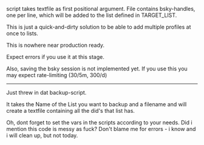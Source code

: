 script takes textfile as first positional argument.
File contains bsky-handles, one per line, which will be added to the list defined
in TARGET_LIST.


This is just a quick-and-dirty solution to be able to add multiple
profiles at once to lists.

This is nowhere near production ready.

Expect errors if you use it at this stage.

Also, saving the bsky session is not implemented yet.
If you use this you may expect rate-limiting (30/5m, 300/d)


______

Just threw in dat backup-script.

It takes the Name of the List you want to backup and a filename and will create
a textfile containing all the did's that list has.

Oh, dont forget to set the vars in the scripts according to your needs. Did
i mention this code is messy as fuck? Don't blame me for errors - i know and
i will clean up, but not today.

